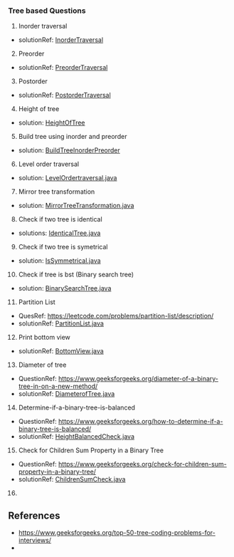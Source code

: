 ### Tree based Questions

1. Inorder traversal 
- solutionRef: [InorderTraversal](https://github.com/keshav-repo/Data-strucure-algorithms-Java/blob/master/src/main/java/com/learning/tree/InorderTraversal.java)
2. Preorder 
- solutionRef: [PreorderTraversal](https://github.com/keshav-repo/Data-strucure-algorithms-Java/blob/master/src/main/java/com/learning/tree/PreorderTraversal.java)
3. Postorder
- solutionRef: [PostorderTraversal](https://github.com/keshav-repo/Data-strucure-algorithms-Java/blob/master/src/main/java/com/learning/tree/PostorderTraversal.java)
4. Height of tree 
- solution: [HeightOfTree](https://github.com/keshav-repo/Data-strucure-algorithms-Java/blob/master/src/main/java/com/learning/tree/HeightOfTree.java)
5. Build tree using inorder and preorder 
- solution: [BuildTreeInorderPreorder](https://github.com/keshav-repo/Data-strucure-algorithms-Java/blob/master/src/main/java/com/learning/tree/BuildTreeInorderPreorder.java)
6. Level order traversal 
- solution: [LevelOrdertraversal.java](https://github.com/keshav-repo/Data-strucure-algorithms-Java/blob/master/src/main/java/com/learning/tree/LevelOrdertraversal.java.java)
7. Mirror tree transformation 
- solution: [MirrorTreeTransformation.java](https://github.com/keshav-repo/Data-strucure-algorithms-Java/blob/master/src/main/java/com/learning/tree/MirrorTreeTransformation.java)
8. Check if two tree is identical
- solutions: [IdenticalTree.java](https://github.com/keshav-repo/Data-strucure-algorithms-Java/blob/master/src/main/java/com/learning/tree/IdenticalTree.java)
9. Check if two tree is symetrical
- solution: [IsSymmetrical.java](https://github.com/keshav-repo/Data-strucure-algorithms-Java/blob/master/src/main/java/com/learning/tree/IsSymmetrical.java)
10. Check if tree is bst (Binary search tree)
- solution: [BinarySearchTree.java](https://github.com/keshav-repo/Data-strucure-algorithms-Java/blob/master/src/main/java/com/learning/tree/BinarySearchTree.java)
11. Partition List 
- QuesRef: https://leetcode.com/problems/partition-list/description/
- solutionRef: [PartitionList.java](https://github.com/keshav-repo/Data-strucure-algorithms-Java/blob/master/src/main/java/com/learning/tree/PartitionList.java)
12. Print bottom view 
- solutionRef: [BottomView.java](https://github.com/keshav-repo/Data-strucure-algorithms-Java/blob/master/src/main/java/com/learning/tree/BottomView.java)
13. Diameter of tree 
- QuestionRef: https://www.geeksforgeeks.org/diameter-of-a-binary-tree-in-on-a-new-method/
- solutionRef: [DiameterofTree.java](https://github.com/keshav-repo/Data-strucure-algorithms-Java/blob/master/src/main/java/com/learning/tree/DiameterofTree.java)
14. Determine-if-a-binary-tree-is-balanced
- QuestionRef: https://www.geeksforgeeks.org/how-to-determine-if-a-binary-tree-is-balanced/
- solutionRef: [HeightBalancedCheck.java](https://github.com/keshav-repo/Data-strucure-algorithms-Java/blob/master/src/main/java/com/learning/tree/HeightBalancedCheck.java)
15. Check for Children Sum Property in a Binary Tree
- QuestionRef: https://www.geeksforgeeks.org/check-for-children-sum-property-in-a-binary-tree/
- solutionRef: [ChildrenSumCheck.java](https://github.com/keshav-repo/Data-strucure-algorithms-Java/blob/master/src/main/java/com/learning/tree/ChildrenSumCheck.java)
16. 



## References
- https://www.geeksforgeeks.org/top-50-tree-coding-problems-for-interviews/
- 